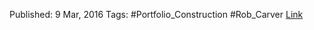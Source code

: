 

Published: 9 Mar, 2016
Tags: #Portfolio_Construction #Rob_Carver 
[Link](https://qoppac.blogspot.com/2016/03/diversification-and-small-account-size.html)